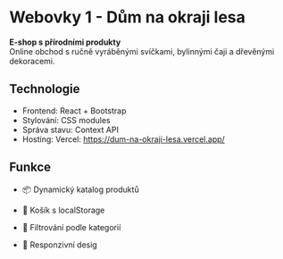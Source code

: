 # Webovky 1 - Dům na okraji lesa

**E-shop s přírodními produkty**  
Online obchod s ručně vyráběnými svíčkami, bylinnými čaji a dřevěnými dekoracemi.

## Technologie
- Frontend: React + Bootstrap
- Stylování: CSS modules
- Správa stavu: Context API
- Hosting: Vercel: https://dum-na-okraji-lesa.vercel.app/

## Funkce
- 📦 Dynamický katalog produktů

- 🛒 Košík s localStorage

- 🌿 Filtrování podle kategorií

- 📱 Responzivní desig

